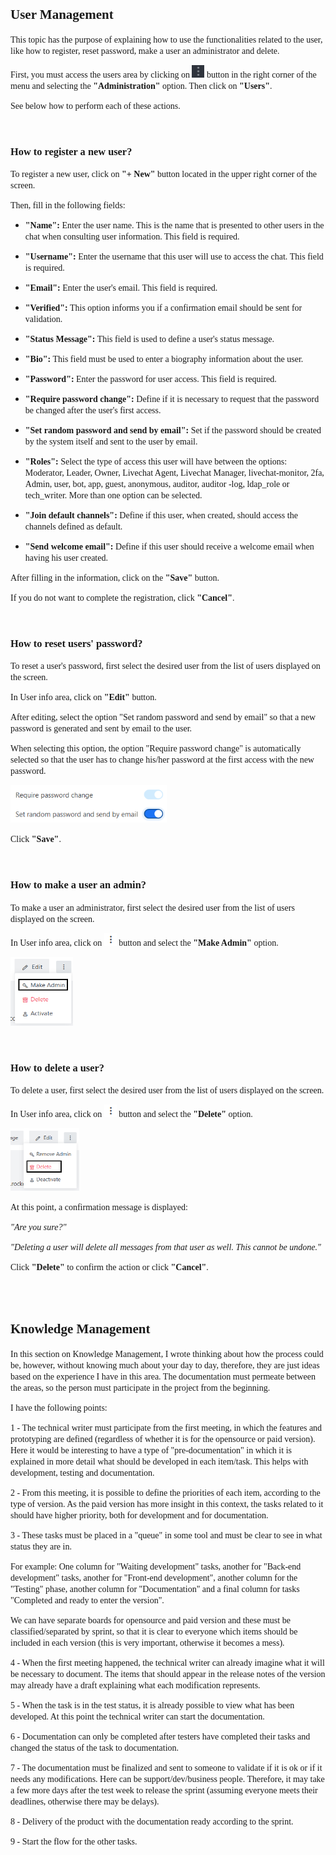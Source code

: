 <h2><span style="font-family: Calibri Light">User Management</span></h2>
<p></p>
  <p><span style="font-family: Calibri Light">This topic has the purpose of explaining how to use the functionalities related to the user, like how to register, reset password, make a user an administrator and delete.</span></p>
  <p><span style="font-family: Calibri Light">First, you must access the users area by clicking on <img alt="" border="0" height="20" src="bt_options.png" style="cursor: nwse-resize;" width="20" /> button in the right corner of the menu and selecting the <b>"Administration"</b> option. Then click on <b>"Users"</b>.</span></p>
  <p><span style="font-family: Calibri Light">See below how to perform each of these actions.</span></p>
  <br>
  <h3><span style="font-family: Calibri Light">How to register a new user?</span></h3>
  <p><span style="font-family: Calibri Light">To register a new user, click on <b>"+ New"</b> button located in the upper right corner of the screen.</span></p>
  <p><span style="font-family: Calibri Light">Then, fill in the following fields:</span></p>
  <ul>
    <li>
      <p><span style="font-family: Calibri Light"><b><span style="font-family: Calibri Light">"Name":</b> Enter the user name. This is the name that is presented to other users in the chat when consulting user information. This field is required.</span></p>
    </li>
    <li>
      <p><span style="font-family: Calibri Light"><b>"Username":</b> Enter the username that this user will use to access the chat. This field is required.</span></p>
    </li>
    <li>
      <p><span style="font-family: Calibri Light"><b>"Email":</b> Enter the user's email. This field is required.</span></p>
    </li>
    <li>
      <p><span style="font-family: Calibri Light"><b>"Verified":</b> This option informs you if a confirmation email should be sent for validation.</span></p>
    </li>
    <li>
      <p><span style="font-family: Calibri Light"><b>"Status Message":</b> This field is used to define a user's status message.</span></p>
    </li>
    <li>
      <p><span style="font-family: Calibri Light"><b>"Bio":</b> This field must be used to enter a biography information about the user.</span></p>
    </li>
    <li>
      <p><span style="font-family: Calibri Light"><b>"Password":</b> Enter the password for user access. This field is required.</span></p>
    </li>
    <li>
      <p><span style="font-family: Calibri Light"><b>"Require password change":</b> Define if it is necessary to request that the password be changed after the user's first access.</span></p>
    </li>
    <li>
      <p><span style="font-family: Calibri Light"><b>"Set random password and send by email": </b>Set if the password should be created by the system itself and sent to the user by email.</span></p>
    </li>
    <li>
      <p><span style="font-family: Calibri Light"><b>"Roles":</b> Select the type of access this user will have between the options: Moderator, Leader, Owner, Livechat Agent, Livechat Manager, livechat-monitor, 2fa, Admin, user, bot, app, guest, anonymous, auditor, auditor -log, ldap_role or tech_writer. More than one option can be selected.</span></p>
    </li>
    <li>
      <p><span style="font-family: Calibri Light"><b>"Join default channels": </b>Define if this user, when created, should access the channels defined as default.</span></p>
    </li>
    <li>
      <p><span style="font-family: Calibri Light"><b>"Send welcome email":</b> Define if this user should receive a welcome email when having his user created.</span></p>
    </li>
  </ul>
  <p><span style="font-family: Calibri Light">After filling in the information, click on the <b>"Save"</b> button.</span></p>
  <p><span style="font-family: Calibri Light">If you do not want to complete the registration, click <b>"Cancel"</b>.</span></p>
</body>
</html>
<br>
<h3><span style="font-family: Calibri Light">How to reset users' password?</span></h3>
<p><span style="font-family: Calibri Light">To reset a user's password, first select the desired user from the list of users displayed on the screen.</span></p>
<p><span style="font-family: Calibri Light">In User info area, click on <b>"Edit"</b> button.</span></p>
<p><span style="font-family: Calibri Light">After editing, select the option "Set random password and send by email" so that a new password is generated and sent by email to the user.</span></p>
<p><span style="font-family: Calibri Light">When selecting this option, the option "Require password change" is automatically selected so that the user has to change his/her password at the first access with the new password.</span></p>
<p><img alt="" border="0" height="60" src="reset_pwd.png" style="cursor: nwse-resize;" width="250" /></p>
<p><span style="font-family: Calibri Light">Click <b>"Save"</b>.</span></p>
<br>
<h3><span style="font-family: Calibri Light">How to make a user an admin?</span></h3>
<p><span style="font-family: Calibri Light">To make a user an administrator, first select the desired user from the list of users displayed on the screen.</span></p>
<p><span style="font-family: Calibri Light">In User info area, click on <img alt="" border="0" height="20" src="bt_options_user.png" style="cursor: nwse-resize;" width="20" /> button and select the <b>"Make Admin"</b> option.</span></p>
<p><img alt="" border="0" height="110" src="make_adm.png" style="cursor: nwse-resize;" width="100" /></p>
<br>
<h3><span style="font-family: Calibri Light">How to delete a user?</span></h3>
<p><span style="font-family: Calibri Light">To delete a user, first select the desired user from the list of users displayed on the screen.</span></p>
<p><span style="font-family: Calibri Light">In User info area, click on <img alt="" border="0" height="20" src="bt_options_user.png" style="cursor: nwse-resize;" width="20" /> button and select the <b>"Delete"</b> option.</span></p>
<p><img alt="" border="0" height="100" src="delete_user.png" style="cursor: nwse-resize;" width="110" /></p>
<p><span style="font-family: Calibri Light">At this point, a confirmation message is displayed:</span></p>
<p><span style="font-family: Calibri Light"><i>"Are you sure?"</i></span></p>
<p><span style="font-family: Calibri Light"><i>"Deleting a user will delete all messages from that user as well. This cannot be undone."</i></span></p>
<p><span style="font-family: Calibri Light">Click <b>"Delete"</b> to confirm the action or click <b>"Cancel"</b>.</span></p>
<br>
<br>
<h2><span style="font-family: Calibri Light">Knowledge Management</span></h2>
<p><span style="font-family: Calibri Light">In this section on Knowledge Management, I wrote thinking about how the process could be, however, without knowing much about your day to day, therefore, they are just ideas based on the experience I have in this area. The documentation must permeate between the areas, so the person must participate in the project from the beginning.</span></p>
<p><span style="font-family: Calibri Light">I have the following points:</span></p>
<p></p>
<p><span style="font-family: Calibri Light">1 - The technical writer must participate from the first meeting, in which the features and prototyping are defined (regardless of whether it is for the opensource or paid version). Here it would be interesting to have a type of "pre-documentation" in which it is explained in more detail what should be developed in each item/task. This helps with development, testing and documentation.</span></p>
<p><span style="font-family: Calibri Light">2 - From this meeting, it is possible to define the priorities of each item, according to the type of version. As the paid version has more insight in this context, the tasks related to it should have higher priority, both for development and for documentation.</span></p>
<p><span style="font-family: Calibri Light">3 - These tasks must be placed in a "queue" in some tool and must be clear to see in what status they are in.</span></p>
<p><span style="font-family: Calibri Light">For example: One column for "Waiting development" tasks, another for "Back-end development" tasks, another for "Front-end development", another column for the "Testing" phase, another column for "Documentation" and a final column for tasks "Completed and ready to enter the version".</span></p>
<p><span style="font-family: Calibri Light">We can have separate boards for opensource and paid version and these must be classified/separated by sprint, so that it is clear to everyone which items should be included in each version (this is very important, otherwise it becomes a mess).</span></p>
<p><span style="font-family: Calibri Light">4 - When the first meeting happened, the technical writer can already imagine what it will be necessary to document. The items that should appear in the release notes of the version may already have a draft explaining what each modification represents.</span></p>
<p><span style="font-family: Calibri Light">5 - When the task is in the test status, it is already possible to view what has been developed. At this point the technical writer can start the documentation.</span></p>
<p><span style="font-family: Calibri Light">6 - Documentation can only be completed after testers have completed their tasks and changed the status of the task to documentation.</span></p>
<p><span style="font-family: Calibri Light">7 - The documentation must be finalized and sent to someone to validate if it is ok or if it needs any modifications. Here can be support/dev/business people. Therefore, it may take a few more days after the test week to release the sprint (assuming everyone meets their deadlines, otherwise there may be delays).</span></p>
<p><span style="font-family: Calibri Light">8 - Delivery of the product with the documentation ready according to the sprint.</span></p>
<p><span style="font-family: Calibri Light">9 - Start the flow for the other tasks.</span></p>
